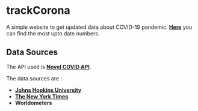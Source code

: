 # trackCorona
A simple website to get updated data about COVID-19 pandemic. [**Here**](https://ganeshchk.github.io/corona) you can find the most upto date numbers.

## Data Sources
The API used is [**Novel COVID API**](https://corona.lmao.ninja/).

The data sources are :
* **[Johns Hopkins University](https://github.com/CSSEGISandData/COVID-19)**
* **[The New York Times](https://github.com/nytimes/covid-19-data)**
* **Worldometers**
